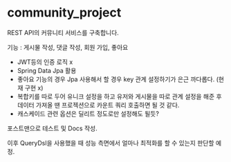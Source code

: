 # community_project

REST API의 커뮤니티 서비스를 구축합니다.

기능 : 게시물 작성, 댓글 작성, 회원 가입, 좋아요

- JWT등의 인증 로직 x
- Spring Data Jpa 활용
- 좋아요 기능의 경우 Jpa 사용해서 할 경우 key 관계 설정하기가 은근 까다롭다. (현재 구현 x)
- 복합키를 따로 두어 유니크 설정을 하고 유저와 게시물을 따로 관계 설정을 해준 후 데이터 가져올 땐 프로젝션으로 카운트 쿼리 호출하면 될 것 같다.
- 캐스케이드 관련 옵션은 딜리트 정도로만 설정해도 될듯?

포스트맨으로 테스트 및 Docs 작성.

이후 QueryDsl을 사용했을 때 성능 측면에서 얼마나 최적화를 할 수 있는지 판단할 예정.
